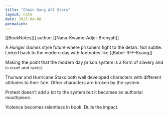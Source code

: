 ```yaml
---
title: "Chain Gang All Stars"
layout: note
date: 2025-04-08
permalink:
---
```


[[BookNotes]]] author: [[Nana-Kwame-Adjei-Brenyah]]

A *Hunger Games* style future where prisoners fight to the detah. Not subtle.
Linked back to the modern day with footnotes like [[Babel-R-F-Kuang]]

Making the point that the modern day prison system is a form of slavery and is cruel and racist.

Thurwar and Hurricane Staxx both well developed characters with different attitudes to their fate. Other characters are broken by the system.

Protest doesn't add a lot to the system but it becomes an authorial mouthpiece.

Violence becomes relentless in book. Dulls the impact.

